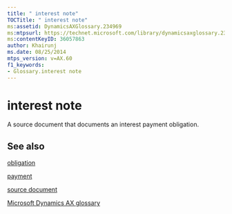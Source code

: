 ```yaml
---
title: " interest note"
TOCTitle: " interest note"
ms:assetid: DynamicsAXGlossary.234969
ms:mtpsurl: https://technet.microsoft.com/library/dynamicsaxglossary.234969(v=AX.60)
ms:contentKeyID: 36057863
author: Khairunj
ms.date: 08/25/2014
mtps_version: v=AX.60
f1_keywords:
- Glossary.interest note
---
```


# interest note

A source document that documents an interest payment obligation.

## See also

[obligation](obligation.md)

[payment](payment.md)

[source document](source-document.md)

[Microsoft Dynamics AX glossary](glossary/microsoft-dynamics-ax-glossary.md)

  


